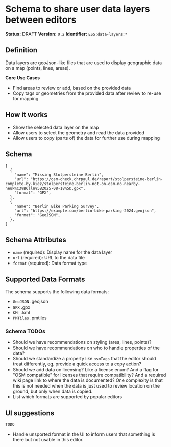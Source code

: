 # Schema to share user data layers between editors

**Status:** DRAFT
**Version:** `0.2`
**Identifier:** `ESS:data-layers:*`

## Definition

Data layers are geoJson-like files that are used to display geographic data on a map (points, lines, areas).

**Core Use Cases**

- Find areas to review or add, based on the provided data
- Copy tags or geometries from the provided data after review to re-use for mapping

## How it works

- Show the selected data layer on the map
- Allow users to select the geometry and read the data provided
- Allow users to copy (parts of) the data for further use during mapping

## Schema

```jsonc
[
  {
    "name": "Missing Stolpersteine Berlin",
    "url": "https://osm-check.chrpaul.de/report/stolpersteine-berlin-complete-by-kiez/stolpersteine-berlin-not-on-osm-no-nearby-neuk%C3%B6lln%5B2025-08-18%5D.gpx",
    "format": "GPX",
  },
  {
    "name": "Berlin Bike Parking Survey",
    "url": "https://example.com/berlin-bike-parking-2024.geojson",
    "format": "GeoJSON",
  },
]
```

## Schema Attributes

- `name` (required): Display name for the data layer
- `url` (required): URL to the data file
- `format` (required): Data format type

## Supported Data Formats

The schema supports the following data formats:

- `GeoJSON` .geojson
- `GPX` .gpx
- `KML` .kml
- `PMTiles` .pmtiles

### Schema TODOs

- Should we have recommendations on styling (area, lines, points)?
- Should we have recommendations on who to handle properties of the data?
- Should we standardize a property like `osmTags` that the editor should treat differently, eg. provide a quick access to a copy action?
- Should we add data on licensing? Like a license enum? And a flag for "OSM compatible" for licenses that require compatibility? And a required wiki page link to where the data is documented? One complexity is that this is not needed when the data is just used to review location on the ground, but only when data is copied.
- List which formats are supported by popular editors

## UI suggestions

`TODO`

- Handle unsported format in the UI to inform users that something is there but not usable in this editor.
